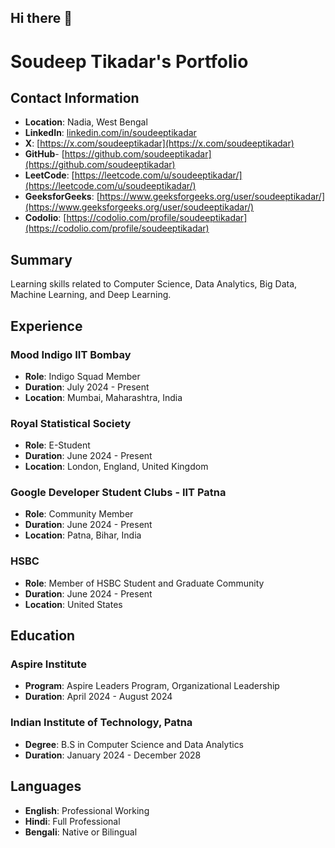 ## Hi there 👋

<!--
**soudeeptikadar/soudeeptikadar** is a ✨ _special_ ✨ repository because its `README.md` (this file) appears on your GitHub profile.

Here are some ideas to get you started:

- 🔭 I’m currently working on ...
- 🌱 I’m currently learning ...
- 👯 I’m looking to collaborate on ...
- 🤔 I’m looking for help with ...
- 💬 Ask me about ...
- 📫 How to reach me: ...
- 😄 Pronouns: ...
- ⚡ Fun fact: ...
-->
# Soudeep Tikadar's Portfolio

## Contact Information
- **Location**: Nadia, West Bengal
- **LinkedIn**: [linkedin.com/in/soudeeptikadar](https://www.linkedin.com/in/soudeeptikadar)
- **X**: [https://x.com/soudeeptikadar](https://x.com/soudeeptikadar)
- **GitHub**- [https://github.com/soudeeptikadar](https://github.com/soudeeptikadar)
- **LeetCode**: [https://leetcode.com/u/soudeeptikadar/](https://leetcode.com/u/soudeeptikadar/)
- **GeeksforGeeks**: [https://www.geeksforgeeks.org/user/soudeeptikadar/](https://www.geeksforgeeks.org/user/soudeeptikadar/)
- **Codolio**: [https://codolio.com/profile/soudeeptikadar](https://codolio.com/profile/soudeeptikadar)


## Summary
Learning skills related to Computer Science, Data Analytics, Big Data, Machine Learning, and Deep Learning.

## Experience
### Mood Indigo IIT Bombay
- **Role**: Indigo Squad Member
- **Duration**: July 2024 - Present
- **Location**: Mumbai, Maharashtra, India

### Royal Statistical Society
- **Role**: E-Student
- **Duration**: June 2024 - Present
- **Location**: London, England, United Kingdom

### Google Developer Student Clubs - IIT Patna
- **Role**: Community Member
- **Duration**: June 2024 - Present
- **Location**: Patna, Bihar, India

### HSBC
- **Role**: Member of HSBC Student and Graduate Community
- **Duration**: June 2024 - Present
- **Location**: United States


## Education
### Aspire Institute
- **Program**: Aspire Leaders Program, Organizational Leadership
- **Duration**: April 2024 - August 2024

### Indian Institute of Technology, Patna
- **Degree**: B.S in Computer Science and Data Analytics
- **Duration**: January 2024 - December 2028



## Languages
- **English**: Professional Working
- **Hindi**: Full Professional
- **Bengali**: Native or Bilingual


